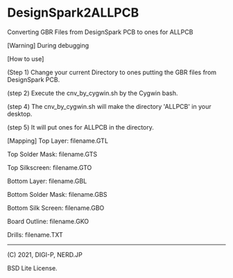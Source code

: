 # DesignSpark2ALLPCB
Converting GBR Files from DesignSpark PCB to ones for ALLPCB


[Warning] During debugging


[How to use]

(Step 1) Change your current Directory to ones putting the GBR files from DesignSpark PCB.

(step 2) Execute the cnv_by_cygwin.sh by the Cygwin bash.

(step 4) The cnv_by_cygwin.sh will make the directory 'ALLPCB' in your desktop.

(step 5) It will put ones for ALLPCB in the directory.



[Mapping]
Top Layer: filename.GTL

Top Solder Mask: filename.GTS

Top Silkscreen: filename.GTO

Bottom Layer: filename.GBL

Bottom Solder Mask: filename.GBS

Bottom Silk Screen: filename.GBO

Board Outline: filename.GKO

Drills: filename.TXT


-------
(C) 2021, DIGI-P, NERD.JP

BSD Lite License.
